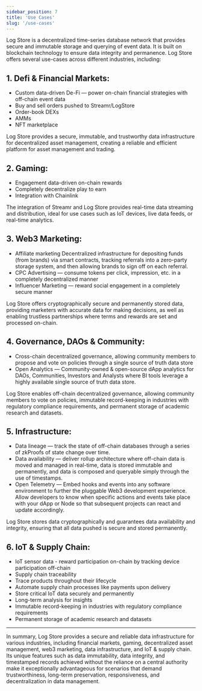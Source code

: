 ```yaml
---
sidebar_position: 7
title: 'Use Cases'
slug: '/use-cases'
---
```


Log Store is a decentralized time-series database network that provides secure and immutable storage and querying of event data. It is built on blockchain technology to ensure data integrity and permanence. Log Store offers several use-cases across different industries, including:

## 1. **Defi & Financial Markets**:

- Custom data-driven De-Fi — power on-chain financial strategies with off-chain event data
- Buy and sell orders pushed to Streamr/LogStore
- Order-book DEXs
- AMMs
- NFT marketplace

Log Store provides a secure, immutable, and trustworthy data infrastructure for decentralized asset management, creating a reliable and efficient platform for asset management and trading.

## 2. **Gaming**:

- Engagement data-driven on-chain rewards
- Completely decentralize play to earn
- Integration with Chainlink

The integration of Streamr and Log Store provides real-time data streaming and distribution, ideal for use cases such as IoT devices, live data feeds, or real-time analytics.

## 3. **Web3 Marketing**:

- Affiliate marketing
  Decentralized infrastructure for depositing funds (from brands) via smart contracts, tracking referrals into a zero-party storage system, and then allowing brands to sign off on each referral.
- CPC Advertising — consume tokens per click, impression, etc. in a completely decentralized manner
- Influencer Marketing — reward social engagement in a completely secure manner

Log Store offers cryptographically secure and permanently stored data, providing marketers with accurate data for making decisions, as well as enabling trustless partnerships where terms and rewards are set and processed on-chain.

## 4. **Governance, DAOs & Community:**

- Cross-chain decentralized governance, allowing community members to propose and vote on policies through a single source of truth data store
- Open Analytics — Community-owned & open-source dApp analytics for DAOs, Communities, Investors and Analysts where BI tools leverage a highly available single source of truth data store.

Log Store enables off-chain decentralized governance, allowing community members to vote on policies, immutable record-keeping in industries with regulatory compliance requirements, and permanent storage of academic research and datasets.

## 5. **Infrastructure**:

- Data lineage — track the state of off-chain databases through a series of zkProofs of state change over time.
- Data availability — deliver rollup architecture where off-chain data is moved and managed in real-time, data is stored immutable and permanently, and data is composed and queryable simply through the use of timestamps.
- Open Telemetry — Embed hooks and events into any software environment to further the pluggable Web3 development experience. Allow developers to know when specific actions and events take place with your dApp or Node so that subsequent projects can react and update accordingly.

Log Store stores data cryptographically and guarantees data availability and integrity, ensuring that all data pushed is secure and stored permanently.

## 6. **IoT & Supply Chain**:

- IoT sensor data - reward participation on-chain by tracking device participation off-chain
- Supply chain traceability
- Trace products throughout their lifecycle
- Automate supply chain processes like payments upon delivery
- Store critical IoT data securely and permanently
- Long-term analysis for insights
- Immutable record-keeping in industries with regulatory compliance requirements
- Permanent storage of academic research and datasets

---

In summary, Log Store provides a secure and reliable data infrastructure for various industries, including financial markets, gaming, decentralized asset management, web3 marketing, data infrastructure, and IoT & supply chain. Its unique features such as data immutability, data integrity, and timestamped records achieved without the reliance on a central authority make it exceptionally advantageous for scenarios that demand trustworthiness, long-term preservation, responsiveness, and decentralization in data management.
